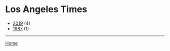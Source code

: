# Los Angeles Times

  * [2019](./los-angeles-times-2019.md/) (4)
  * [1987](./los-angeles-times-1987.md/) (1)
----

[Home](../)
